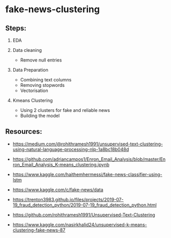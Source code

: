 # fake-news-clustering
 
 ## Steps:
 1. EDA

 2. Data cleaning

    - Remove null entries

3.  Data Preparation

    - Combining text columns
    - Removing stopwords
    - Vectorisation

4. Kmeans Clustering

    - Using 2 clusters for fake and reliable news
    - Building the model


## Resources:
- https://medium.com/@rohithramesh1991/unsupervised-text-clustering-using-natural-language-processing-nlp-1a8bc18b048d

- https://github.com/adriancampos1/Enron_Email_Analysis/blob/master/Enron_Email_Analysis_K-means_clustering.ipynb

- https://www.kaggle.com/haithemhermessi/fake-news-classifier-using-lstm

- https://www.kaggle.com/c/fake-news/data

- https://trenton3983.github.io/files/projects/2019-07-19_fraud_detection_python/2019-07-19_fraud_detection_python.html

- https://github.com/rohithramesh1991/Unsupervised-Text-Clustering

- https://www.kaggle.com/nasirkhalid24/unsupervised-k-means-clustering-fake-news-87


